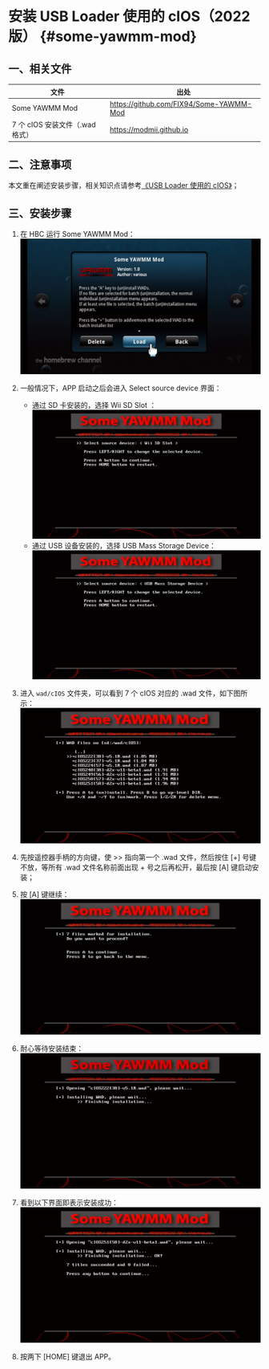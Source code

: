 # 安装 USB Loader 使用的 cIOS（2022 版）  {#some-yawmm-mod}


## 一、相关文件

| 文件 | 出处 |
| --- | --- |
| Some YAWMM Mod | <https://github.com/FIX94/Some-YAWMM-Mod> |
| 7 个 cIOS 安装文件（.wad 格式） | <https://modmii.github.io> |


## 二、注意事项

本文重在阐述安装步骤，相关知识点请参考[《USB Loader 使用的 cIOS》](../cios-for-usb-loader/README.md)；


## 三、安装步骤

1. 在 HBC 运行 Some YAWMM Mod：<br/>
  ![](./some-yawmm-mod.png)

2. 一般情况下，APP 启动之后会进入 Select source device 界面：
    - 通过 SD 卡安装的，选择 Wii SD Slot ：<br/>
    ![](./yawmm-select-sd.png)
    - 通过 USB 设备安装的，选择 USB Mass Storage Device：<br/>
    ![](./yawmm-select-usb.png)

3. 进入 `wad/cIOS` 文件夹，可以看到 7 个 cIOS 对应的 .wad 文件，如下图所示：<br/>
  ![](./yawmm-select-wads.png)

4. 先按遥控器手柄的方向键，使 >> 指向第一个 .wad 文件，然后按住 [+] 号键不放，等所有 .wad 文件名称前面出现 + 号之后再松开，最后按 [A] 键启动安装；

5. 按 [A] 键继续：<br/>
  ![](./yawmm-press-a-to-continue.png)

6. 耐心等待安装结束：<br/>
  ![](./yawmm-installing.png)

7. 看到以下界面即表示安装成功：<br/>
  ![](./yawmm-done.png)

8. 按两下 [HOME] 键退出 APP。 
